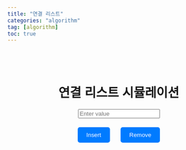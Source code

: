 ```yaml
---
title: "연결 리스트"
categories: "algorithm"
tag: [algorithm]
toc: true
---
```


<html>
<head>
  <title>연결 리스트 시뮬레이션</title>
  <style>
    body {
      font-family: Arial, sans-serif;
    }
    .container {
      display: flex;
      flex-direction: column;
      align-items: center;
      margin-top: 50px;
    }
    .linked-list {
      display: flex;
      flex-wrap: nowrap;
      justify-content: center;
    }
    .list-item {
      background-color: #f0f0f0;
      border: 1px solid #aaa;
      padding: 10px;
      margin: 5px;
      text-align: center;
    }
    .button-container {
      margin-top: 20px;
    }
    button {
      padding: 10px 20px;
      margin: 0 10px;
      background-color: #007bff;
      color: #fff;
      border: none;
      border-radius: 5px;
      cursor: pointer;
    }
    button:hover {
      background-color: #0056b3;
    }
  </style>

  <script>
    document.addEventListener("DOMContentLoaded", function() {
      const listContainer = document.getElementById('list');
      const inputValue = document.getElementById('inputValue');
      const insertBtn = document.getElementById('insertBtn');
      const removeBtn = document.getElementById('removeBtn');
      
      let list = [];

      // 연결 리스트 시각화 업데이트
      function updateList() {
        listContainer.innerHTML = list.map(item => `<div class="list-item">${item}</div>`).join('');
      }

      // Insert 버튼 클릭 시
      insertBtn.addEventListener("click", function() {
        const value = inputValue.value.trim();
        if (value !== '') {
          list.push(value);
          updateList();
          inputValue.value = '';
        }
      });

      // Remove 버튼 클릭 시
      removeBtn.addEventListener("click", function() {
        if (list.length > 0) {
          list.pop();
          updateList();
        }
      });
    });
  </script>
</head>
<body>
  <div class="container">
    <h1>연결 리스트 시뮬레이션</h1>
    <div class="linked-list" id="list"></div>
    <input type="text" id="inputValue" placeholder="Enter value">
    <div class="button-container">
      <button id="insertBtn">Insert</button>
      <button id="removeBtn">Remove</button>
    </div>
  </div>
</body>
</html>

